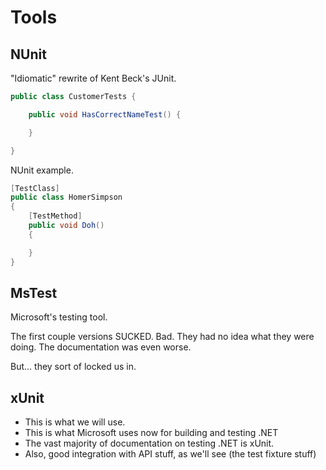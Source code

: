 # Tools

## NUnit
"Idiomatic" rewrite of Kent Beck's JUnit.

```java
public class CustomerTests {

    public void HasCorrectNameTest() {

    }

}
```

NUnit example.

```csharp
[TestClass]
public class HomerSimpson
{
    [TestMethod]
    public void Doh() 
    {

    }
}

```

## MsTest

Microsoft's testing tool.

The first couple versions SUCKED. Bad. They had no idea what they were doing.
The documentation was even worse.

But... they sort of locked us in. 

## xUnit 
- This is what we will use.
- This is what Microsoft uses now for building and testing .NET
- The vast majority of documentation on testing .NET is xUnit.
- Also, good integration with API stuff, as we'll see (the test fixture stuff)
